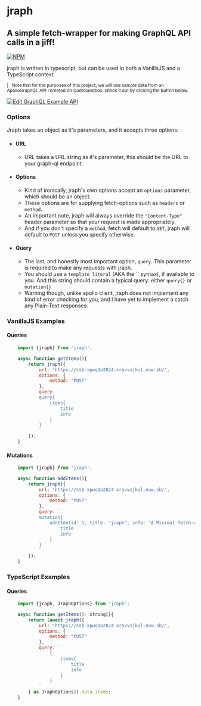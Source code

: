 # jraph
## A simple fetch-wrapper for making GraphQL API calls in a jiff!

[![NPM](https://nodei.co/npm/jraph.png?mini=true)](https://nodei.co/npm/jraph/)

jraph is written in typescript, but can be used in both a VanillaJS and a TypeScript context.

<small>
    | &nbsp; Note that for the purposes of this project, we will use sample data from an ApolloGraphQL API I created on CodeSandbox, check it out by clicking the button below.
</small>

[![Edit GraphQL Example API](https://codesandbox.io/static/img/play-codesandbox.svg)](https://codesandbox.io/s/xpwq1o2824?autoresize=1&hidenavigation=1)

### Options

Jraph takes an object as it's parameters, and it accepts three options:

 - #### URL
   - URL takes a URL string as it's parameter, this should be the URL to your graph-ql endpoint
 - #### Options
   - Kind of ironically, jraph's own options accept an `options` parameter, which should be an object.
   - These options are for supplying fetch-options such as `headers` or `method`.
   - An important note, jraph will always override the `"Content-Type"` header parameter so that your request is made appropriately.
   - And if you don't specify a `method`, fetch will default to `GET`, jraph will default to `POST` unless you specify otherwise.
 - #### Query
   - The last, and honestly most important option, `query`. This parameter is required to make any requests with jraph.
   - You should use a `template literal` (AKA the \`\` syntax), if available to you. And this string should contain a typical query: either `query{}` or `mutation{}`
   - Warning though, unlike apollo client, jraph does not implement any kind of error checking for you, and I have yet to implement a catch any Plain-Text responses.

### VanillaJS Examples

#### Queries
```js
    import {jraph} from 'jraph';

    async function getItems(){
        return jraph({
            url: "https://csb-xpwq1o2824-xravvsjkul.now.sh/",
            options: {
                method: "POST"
            },
            query: `
            query{
                items{
                    title
                    info
                }
            }
            `
        });
    }
```

#### Mutations
```js
    import {jraph} from 'jraph';

    async function addItems(){
        return jraph({
            url: "https://csb-xpwq1o2824-xravvsjkul.now.sh/",
            options: {
                method: "POST"
            },
            query: `
            mutation{
                addItem(id: 1, title: "jraph", info: "A Minimal fetch-wrapper for making GraphQL queries!"){
                    title
                    info
                }
            }
            `
        });
    }
```

### TypeScript Examples

#### Queries
```js
    import {jraph, JraphOptions} from 'jraph';

    async function getItems(): string[]{
        return (await jraph({
            url: "https://csb-xpwq1o2824-xravvsjkul.now.sh/",
            options: {
                method: "POST"
            },
            query: `
                {
                    items{
                        title
                        info
                    }
                }
            `
        } as JraphOptions)).data.items;
    }
```